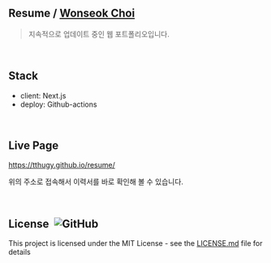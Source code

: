 ## Resume / [Wonseok Choi](https://github.com/tthugy)
> 지속적으로 업데이트 중인 웹 포트폴리오입니다.

<br/>

## Stack

- client: Next.js
- deploy: Github-actions

<br/>

## Live Page

https://tthugy.github.io/resume/

위의 주소로 접속해서 이력서를 바로 확인해 볼 수 있습니다.

<br/>

## License &nbsp;![GitHub](https://img.shields.io/github/license/tthugy/resume)

This project is licensed under the MIT License - see the
[LICENSE.md](https://github.com/tthugy/resume/blob/main/LICENSE) file for
details
